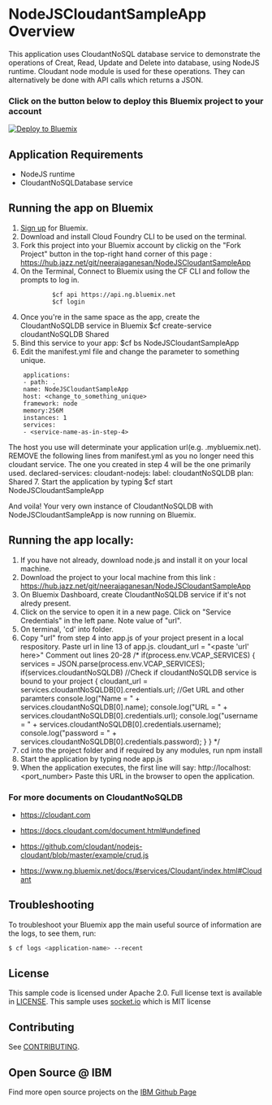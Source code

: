 # NodeJSCloudantSampleApp Overview

This application uses CloudantNoSQL database service to demonstrate the operations of Creat, Read, Update and Delete into database, using NodeJS runtime. Cloudant node module is used for these operations. They can alternatively be done with API calls which returns a JSON.

### Click on the button below to deploy this Bluemix project to your account

[![Deploy to Bluemix](https://bluemix.net/deploy/button.png)](https://bluemix.net/deploy?repository=https://hub.jazz.net/git/neerajaganesan/NodeJSCloudantSampleApp)


## Application Requirements

* NodeJS runtime
* CloudantNoSQLDatabase service

## Running the app on Bluemix

1. [Sign up][sign_up] for Bluemix.
2. Download and install Cloud Foundry CLI to be used on the terminal.
3. Fork this project into your Bluemix account by clickig on the "Fork Project" button in the top-right hand corner of this page : https://hub.jazz.net/git/neerajaganesan/NodeJSCloudantSampleApp
4. On the Terminal, Connect to Bluemix using the CF CLI and follow the prompts to log in.
```
			$cf api https://api.ng.bluemix.net
			$cf login
```			
4. Once you're in the same space as the app, create the CloudantNoSQLDB service in Bluemix
			$cf create-service cloudantNoSQLDB Shared <service-name>
5. Bind this service to your app:
			$cf bs NodeJSCloudantSampleApp <service-name-as-in-step-4>
6. Edit the manifest.yml file and change the <application-host> parameter to something unique.
```
    applications:
    - path: .
    name: NodeJSCloudantSampleApp
    host: <change_to_something_unique>
    framework: node
    memory:256M
    instances: 1
    services:
    - <service-name-as-in-step-4>
```
   The host you use will determinate your application url(e.g. <host>.mybluemix.net). REMOVE the following lines from manifest.yml as you no longer need this cloudant service. The one you created in step 4 will be the one primarily used.
		declared-services:
  	    cloudant-nodejs:
    		label: cloudantNoSQLDB
    		plan: Shared
7. Start the application by typing
		$cf start NodeJSCloudantSampleApp

And voila! Your very own instance of CloudantNoSQLDB with NodeJSCloudantSampleApp is now running on Bluemix.

## Running the app locally:

1. If you have not already, download node.js and install it on your local machine.
2. Download the project to your local machine from this link : https://hub.jazz.net/git/neerajaganesan/NodeJSCloudantSampleApp
3. On Bluemix Dashboard, create CloudantNoSQLDB service if it's not alredy present.
4. Click on the service to open it in a new page. Click on "Service Credentials" in the left pane. Note value of "url".
5. On terminal, 'cd' into folder.
6. Copy "url" from step 4 into app.js of your project present in a local respository.
   Paste url in line 13 of app.js.
		cloudant_url = "<paste 'url' here>"
   Comment out lines 20-28
		/*
			if(process.env.VCAP_SERVICES)
			{
				services = JSON.parse(process.env.VCAP_SERVICES);
				if(services.cloudantNoSQLDB) //Check if cloudantNoSQLDB service is bound to your project
				{
					cloudant_url = services.cloudantNoSQLDB[0].credentials.url;  //Get URL and other paramters
					console.log("Name = " + services.cloudantNoSQLDB[0].name);
					console.log("URL = " + services.cloudantNoSQLDB[0].credentials.url);
    				console.log("username = " + services.cloudantNoSQLDB[0].credentials.username);
					console.log("password = " + services.cloudantNoSQLDB[0].credentials.password);
				}
			}
 		*/
8. cd into the project folder and if required by any modules, run
		npm install
6. Start the application by typing
		node app.js
7. When the application executes, the first line will say:
		http://localhost:<port_number>
Paste this URL in the browser to open the application.

### For more documents on CloudantNoSQLDB

* https://cloudant.com

* https://docs.cloudant.com/document.html#undefined

* https://github.com/cloudant/nodejs-cloudant/blob/master/example/crud.js

* https://www.ng.bluemix.net/docs/#services/Cloudant/index.html#Cloudant


## Troubleshooting

To troubleshoot your Bluemix app the main useful source of information are the logs, to see them, run:

  ```sh
  $ cf logs <application-name> --recent
  ```

## License

  This sample code is licensed under Apache 2.0. Full license text is available in [LICENSE](LICENSE).
  This sample uses [socket.io](http://socket.io/) which is MIT license
## Contributing

  See [CONTRIBUTING](CONTRIBUTING.md).

## Open Source @ IBM
  Find more open source projects on the [IBM Github Page](http://ibm.github.io/)

[service_url]: http://www.ibm.com/smarterplanet/us/en/ibmwatson/developercloud/speech-to-text.html
[cloud_foundry]: https://github.com/cloudfoundry/cli
[getting_started]: http://www.ibm.com/smarterplanet/us/en/ibmwatson/developercloud/doc/getting_started/
[sign_up]: https://apps.admin.ibmcloud.com/manage/trial/bluemix.html?cm_mmc=WatsonDeveloperCloud-_-LandingSiteGetStarted-_-x-_-CreateAnAccountOnBluemixCLI

